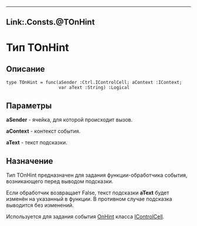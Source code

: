 ﻿---
Link:.Consts.@TOnHint
---

# Тип TOnHint

## Описание

    type TOnHint = func(aSender :Ctrl.IControlCell; aContext :IContext;
                        var aText :String) :Logical

## Параметры

**aSender** - ячейка, для которой происходит вызов.

**aContext** - контекст события.

**aText** - текст подсказки.

## Назначение

Тип TOnHint предназначен для задания функции-обработчика события,
возникающего перед выводом подсказки.

Если обработчик возвращает False, текст подсказки **aText** будет изменён на указанный в функции.
В противном случае подсказка выводится без изменений.

Используется для задания события [OnHint](topic:.Custom.ComClasses.Ctrl.IControlCell.OnHint)
класса [IControlCell](topic:.Custom.ComClasses.Ctrl.IControlCell.Default).
